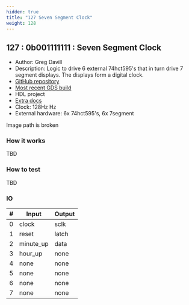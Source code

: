 ```yaml
---
hidden: true
title: "127 Seven Segment Clock"
weight: 128
---
```


## 127 : 0b001111111 : Seven Segment Clock

* Author: Greg Davill
* Description: Logic to drive 6 external 74hct595's that in turn drive 7 segment displays. The displays form a digital clock.
* [GitHub repository](https://github.com/gregdavill/tt02-clock)
* [Most recent GDS build](https://github.com/gregdavill/tt02-clock/actions/runs/3583034453)
* HDL project
* [Extra docs](TBD)
* Clock: 128Hz Hz
* External hardware: 6x 74hct595's, 6x 7segment

Image path is broken

### How it works

TBD

### How to test

TBD

### IO

| # | Input        | Output       |
|---|--------------|--------------|
| 0 | clock  | sclk |
| 1 | reset  | latch |
| 2 | minute_up  | data |
| 3 | hour_up  | none |
| 4 | none  | none |
| 5 | none  | none |
| 6 | none  | none |
| 7 | none  | none |
